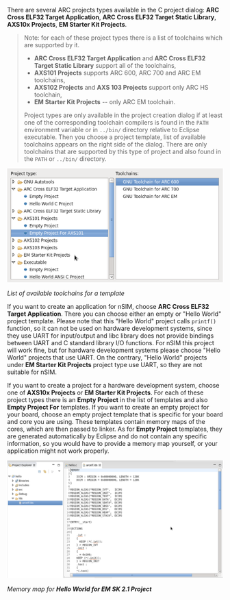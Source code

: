 
There are several ARC projects types available in the C project dialog:
**ARC Cross ELF32 Target Application**, **ARC Cross ELF32 Target Static
Library**, **AXS10x Projects**, **EM Starter Kit Projects**.

> Note: for each of these project types there is a list of toolchains which
> are supported by it.
> * **ARC Cross ELF32 Target Application** and **ARC Cross ELF32 Target Static
>  Library** support all of the toolchains,
> * **AXS101 Projects** supports ARC 600, ARC 700 and ARC EM toolchains,
> * **AXS102 Projects** and **AXS 103 Projects** support only ARC HS toolchain,
> * **EM Starter Kit Projects** -- only ARC EM toolchain.
>
> Project types are only available in the project creation dialog if at least one
> of the corresponding toolchain compilers is found in the `PATH` environment
> variable or in `../bin/` directory relative to Eclipse executable.
> Then you choose a project template, list of available toolchains appears on the
> right side of the dialog. There are only toolchains that are supported by this
> type of project and also found in the `PATH` or `../bin/` directory.

![List of available toolchains for a template](images/creating_project/toolchains_list.png)

  _List of available toolchains for a template_

If you want to create an application for nSIM, choose **ARC Cross ELF32 Target
Application**. There you can choose either an empty or "Hello World" project
template. Please note that this "Hello World" project calls `printf()` function,
 so it can not be used on hardware development systems, since they use UART for
 input/output and libc library does not provide bindings between UART and
 C standard library I/O functions. For nSIM this project will work fine, but for
 hardware development systems please choose "Hello World" projects that use UART.
On the contrary, "Hello World" projects under **EM Starter Kit Projects** project
 type use UART, so they are not suitable for nSIM.

If you want to create a project for a hardware development system, choose one of
 **AXS10x Projects** or **EM Starter Kit Projects**. For each of these project
 types there is an **Empty Project** in the list of templates and also **Empty
 Project For** templates. If you want to create an empty project for your board,
 choose an empty project template that is specific for your board and core you
 are using. These templates contain memory maps of the cores, which are then
 passed to linker. As for **Empty Project** templates, they are generated
 automatically by Eclipse and do not contain any specific information, so you
 would have to provide a memory map yourself, or your application might not work
 properly.

![Memory map for **Hello World for EM SK 2.1 Project**](images/creating_project/memory_map.png)

  _Memory map for **Hello World for EM SK 2.1 Project**_


